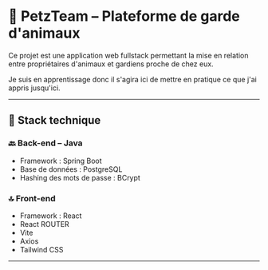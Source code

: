 # 🐾 PetzTeam – Plateforme de garde d'animaux

Ce projet est une application web fullstack permettant la mise en relation entre propriétaires d'animaux et gardiens proche de chez eux.  


Je suis en apprentissage donc il s'agira ici de mettre en pratique ce que j'ai appris jusqu'ici. 

---

## 🧱 Stack technique

### 🔙 Back-end – Java
- Framework : Spring Boot
- Base de données : PostgreSQL 
- Hashing des mots de passe : BCrypt

### 🔝 Front-end 
- Framework : React
- React ROUTER
- Vite
- Axios
- Tailwind CSS

---


